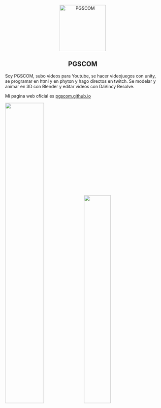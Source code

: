 <p align="center">
 <img width="150px" src="https://avatars.githubusercontent.com/u/69808296" align="center" alt="PGSCOM" />
 <h2 align="center">PGSCOM</h2>
</p>

Soy PGSCOM, subo videos para Youtube, se hacer videojuegos con unity, se programar en html y en phyton y hago directos en twitch. Se modelar y animar en 3D con Blender y editar videos con DaVincy Resolve.

Mi pagina web oficial es  [pgscom.github.io](https://pgscom.github.io)


<p>
 <img width="50%" src="https://github-readme-stats.vercel.app/api?username=PGSCOM&locale=es&show_icons=true&bg_color=30,e96443,904e95&title_color=fff&text_color=fff&include_all_commits=true" />
 <img width=41.6%"  src="https://github-readme-stats.vercel.app/api/top-langs/?username=PGSCOM&layout=compact&locale=es&bg_color=30,904e95,e96443&title_color=fff&text_color=fff" />
</p>





<!--
**PGSCOM/PGSCOM** is a ✨ _special_ ✨ repository because its `README.md` (this file) appears on your GitHub profile.

Here are some ideas to get you started:

- 🔭 I’m currently working on ...
- 🌱 I’m currently learning ...
- 👯 I’m looking to collaborate on ...
- 🤔 I’m looking for help with ...
- 💬 Ask me about ...
- 📫 How to reach me: ...
- 😄 Pronouns: ...
- ⚡ Fun fact: ...
-->
